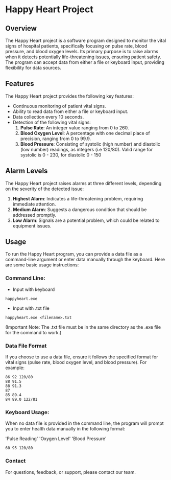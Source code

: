 # Happy Heart Project


## Overview

The Happy Heart project is a software program designed to monitor the vital signs of hospital patients, specifically focusing on pulse rate, blood pressure, and blood oxygen levels. Its primary purpose is to raise alarms when it detects potentially life-threatening issues, ensuring patient safety. The program can accept data from either a file or keyboard input, providing flexibility for data sources.

## Features

The Happy Heart project provides the following key features:

- Continuous monitoring of patient vital signs.
- Ability to read data from either a file or keyboard input.
- Data collection every 10 seconds.
- Detection of the following vital signs:
    1. **Pulse Rate**: An integer value ranging from 0 to 260.
    2. **Blood Oxygen Level**: A percentage with one decimal place of precision, ranging from 0 to 99.9.
    3. **Blood Pressure**: Consisting of systolic (high number) and diastolic (low number) readings, as integers (i.e 120/80). Valid range for systolic is 0 - 230, for diastolic 0 - 150

## Alarm Levels

The Happy Heart project raises alarms at three different levels, depending on the severity of the detected issue:

1. **Highest Alarm**: Indicates a life-threatening problem, requiring immediate attention.
2. **Medium Alarm**: Suggests a dangerous condition that should be addressed promptly.
3. **Low Alarm**: Signals are a potential problem, which could be related to equipment issues.

## Usage

To run the Happy Heart program, you can provide a data file as a command-line argument or enter data manually through the keyboard. Here are some basic usage instructions:

### Command Line:
- Input with keyboard
```
happyheart.exe
```

- Input with .txt file
```
happyheart.exe <filename>.txt
```
(Important Note: The .txt file must be in the same directory as the .exe file for the command to work.)

### Data File Format

If you choose to use a data file, ensure it follows the specified format for vital signs (pulse rate, blood oxygen level, and blood pressure). For example:

```
86 92 120/80
88 91.5
88 91.3
87
85 89.4
84 89.0 122/81
```

### Keyboard Usage:

When no data file is provided in the command line, the program will prompt you to enter health data manually in the following format:

'Pulse Reading' 'Oxygen Level' 'Blood Pressure'

```
60 95 120/80
```

### Contact

For questions, feedback, or support, please contact our team.


